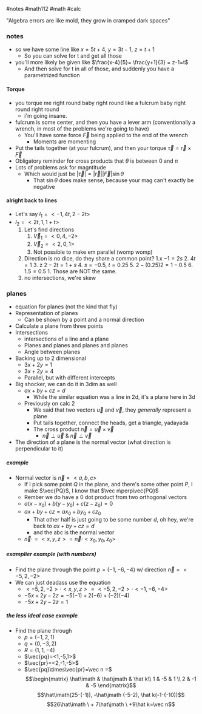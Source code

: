 #notes #math112 #math #calc

"Algebra errors are like mold, they grow in cramped dark spaces"



### notes
- so we have some line like $x = 5t+4$, $y=3t-1$, $z=t+1$ 
	- So you can solve for t and get all those
- you'll more likely be given like $\frac{x-4}{5}= \frac{y+1}{3} = z-1=t$
	- And then solve for t in all of those, and suddenly you have a parametrized function


#### Torque
-  you torque me right round baby right round like a fulcrum baby right round right round
	- i'm going insane.
- fulcrum is some center, and then you have a lever arm (conventionally a wrench, in most of the problems we're going to have)
	- You'll have some force $\vec F$ being applied to the end of the wrench
		- Moments are momenting
- Put the tails together (at your fulcrum), and then your torque $\vec\tau=\vec r\times \vec F$  
- Obligatory reminder for cross products that $\theta$ is between 0 and $\pi$
- Lots of problems ask for magntitude
	- Which would just be $|\vec\tau|=|\vec r| |\vec F|\sin\theta$
		- That $\sin\theta$ does make sense, because your mag can't exactly be negative

#### alright back to lines
- Let's say $l_{1}=<-1,4t,2-2t>$
- $l_{2}=<2t,1,1+t>$
	1. Let's find directions
		1. $\vec V_{1} = <0,4,-2>$
		2. $\vec V_{2}=<2,0,1>$
		3. Not possible to make em parallel (womp womp)
	2. Direction is no dice, do they share a common point?
		1.x  $-1=2s$
		2.  $4t=1$
		3. z $2-2t=1+s$
		4. $s=-0.5$, $t=0.25$
		5. $2-(0.25)2=1-0.5$
		6. $1.5=0.5$
			1. Those are NOT the same.
	1. no intersections, we're skew 


### planes
- equation for planes (not the kind that fly)
- Representation of planes
	- Can be shown by a point and a normal direction
- Calculate a plane from three points
- Intersections
	- intersections of a line and a plane
	- Planes and planes and planes and planes
	- Angle between planes
- Backing up to 2 dimensional
	- $3x+2y=1$
	- $3x+2y=4$
	- Parallel, but with different intercepts
- Big shocker, we can do it in 3dim as well
	- $ax+by+cz=d$
		- While the similar equation was a line in 2d, it's a plane here in 3d
	- Previously on calc 2
		- We said that two vectors $\vec u$ and $\vec v$, they *generally* represent a plane
		- Put tails together, connect the heads, get a triangle, yadayada
		- The cross product $\vec n=\vec u\times\vec v$
			- $\vec n\perp\vec u$ & $\vec n\perp\vec v$
- The direction of a plane is the normal vector (what direction is perpendicular to it)

##### example
- Normal vector is $\vec n=<a,b,c>$
	- If I pick some point $Q$ in the plane, and there's some other point $P$, I make $\vec{PQ}$, I know that $\vec n\perp\vec{PQ}$
	- Rember we do have a 0 dot product from two orthogonal vectors
	- $a(x-x_{0})+b(y-y_{0})+c(z-z_{0})=0$
	- $ax+by+cz=ax_{0}+by_{0}+cz_{0}$
		- That other half is just going to be some number $d$, oh hey, we're back to $ax+by+cz=d$
		- and the abc is the normal vector
	- $\vec n\cdot=<x,y,z>=\vec n\cdot<x_{0},y_{0}, z_{0}>$
##### examplier example (with numbers)
- Find the plane through the point $p=(-1,-6,-4)$ w/ direction $\vec n=<-5,2,-2>$
- We can just deadass use the equation
	- $<-5,2,-2>\cdot<x,y,z>=<-5,2,-2>\cdot<-1,-6,-4>$
	- $-5x+2y-2z=-5(-1)+2(-6)+(-2)(-4)$
	- $-5x+2y-2z=1$

##### the less ideal case example
- Find the plane through
	- $p=(-1,2,1)$
	- $q=(0,-3,2)$
	- $R=(1,1,-4)$
	- $\vec{pq}=<1,-5,1>$
	- $\vec{pr}=<2,-1,-5>$
	- $\vec{pq}\times\vec{pr}=\vec n =$
$$\begin{matrix}  
\hat\imath & \hat\jmath & \hat k\\  
1 & -5 & 1 \\ 2 & -1 & -5  
	\end{matrix}$$
	$$\hat\imath(25-(-1)), -\hat\jmath (-5-2), \hat k(-1-(-10))$$
	$$26\hat\imath \ + 7\hat\jmath \ +9\hat k=\vec n$$
	